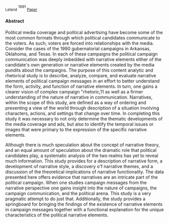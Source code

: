 <sub>Leland</sub>
<sup>1991</sup>
<sub>[Paper](https://www.proquest.com/openview/9ecd7ebcf7f029af9bce6cc2bba802aa/1?pq-origsite=gscholar&cbl=18750&diss=y)</sub>

#### Abstract
Political media coverage and political advertising have become some of the most common formats through which political candidates communicate to the voters. As such, voters are forced into relationships with the media. Consider the cases of the 1990 gubernatorial campaigns in Arkansas, Oklahoma, and Texas. In each of these campaigns the political campaign communication was deeply imbedded with narrative elements either of the candidate's own generation or narrative elements created by the media pundits about the campaigns. The purpose of this content analytic and rhetorical study is to describe, analyze, compare, and evaluate narrative elements of political campaign messages in an effort to better understand the form, activity, and function of narrative elements. In turn, one gains a clearer vision of complex campaign "rhetoric,11 as well as a firmer understanding of the nature of narrative in communication. Narratives, within the scope of this study, are defined as a way of ordering and presenting a view of the world through description of a situation involving characters, actions, and settings that change over time. In completing this study it was necessary to not only determine the thematic developments of the media coverage and ads, but also to identify the temporal issues or images that were primary to the expression of the specific narrative elements.

Although there is much speculation about the concept of narrative theory, and an equal amount of speculation about the dramatic role that political candidates play, a systematic analysis of the two realms has yet to reveal much information. This study provides for a description of narrative form, a development of narrative style, a discovery o'f narrative themes, and a discussion of the theoretical implications of narrative functionality. The data presented here offers evidence that narratives are an intricate part of the political campaign. When one studies campaign messages from the narrative perspective one gains insight into the nature of campaigns, the campaign communication, and the political arena. This study is a very pragmatic attempt to do just that. Additionally, the study provides a springboard for bringing the findings of the existence of narrative elements in campaign messages together with a functional explanation for the unique characteristics of the political narrative elements.